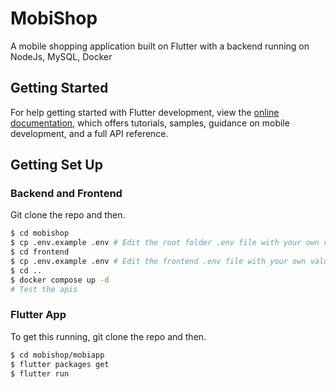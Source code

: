 # MobiShop

A mobile shopping application built on Flutter with a backend running on NodeJs, MySQL, Docker

## Getting Started

For help getting started with Flutter development, view the
[online documentation](https://docs.flutter.dev/), which offers tutorials,
samples, guidance on mobile development, and a full API reference.

## Getting Set Up

### Backend and Frontend

Git clone the repo and then.

```bash
$ cd mobishop
$ cp .env.example .env # Edit the root folder .env file with your own values
$ cd frontend
$ cp .env.example .env # Edit the frontend .env file with your own values
$ cd ..
$ docker compose up -d
# Test the apis

```

### Flutter App

To get this running, git clone the repo and then.

```bash
$ cd mobishop/mobiapp
$ flutter packages get
$ flutter run

```

